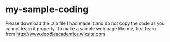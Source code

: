 # my-sample-coding
Please download the .zip file I had made it and do not copy the code as you cannot learn it properly. 
To make a sample web page like me, first learn from http://www.doodleacademics.wixsite.com
